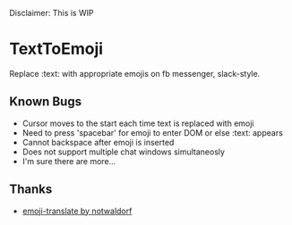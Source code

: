 Disclaimer: This is WIP

# TextToEmoji
Replace :text: with appropriate emojis on fb messenger, slack-style. 

## Known Bugs
- Cursor moves to the start each time text is replaced with emoji
- Need to press 'spacebar' for emoji to enter DOM or else :text: appears
- Cannot backspace after emoji is inserted
- Does not support multiple chat windows simultaneosly
- I'm sure there are more...

## Thanks
- [emoji-translate by notwaldorf](https://github.com/notwaldorf/emoji-translate "emoji-translate's github page")
